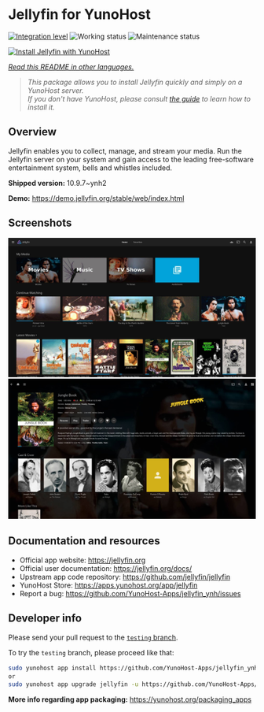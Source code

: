 <!--
N.B.: This README was automatically generated by <https://github.com/YunoHost/apps/tree/master/tools/readme_generator>
It shall NOT be edited by hand.
-->

# Jellyfin for YunoHost

[![Integration level](https://dash.yunohost.org/integration/jellyfin.svg)](https://ci-apps.yunohost.org/ci/apps/jellyfin/) ![Working status](https://ci-apps.yunohost.org/ci/badges/jellyfin.status.svg) ![Maintenance status](https://ci-apps.yunohost.org/ci/badges/jellyfin.maintain.svg)

[![Install Jellyfin with YunoHost](https://install-app.yunohost.org/install-with-yunohost.svg)](https://install-app.yunohost.org/?app=jellyfin)

*[Read this README in other languages.](./ALL_README.md)*

> *This package allows you to install Jellyfin quickly and simply on a YunoHost server.*  
> *If you don't have YunoHost, please consult [the guide](https://yunohost.org/install) to learn how to install it.*

## Overview

Jellyfin enables you to collect, manage, and stream your media. Run the Jellyfin server on your system and gain access to the leading free-software entertainment system, bells and whistles included.


**Shipped version:** 10.9.7~ynh2

**Demo:** <https://demo.jellyfin.org/stable/web/index.html>

## Screenshots

![Screenshot of Jellyfin](./doc/screenshots/jellyfin-1.jpg)
![Screenshot of Jellyfin](./doc/screenshots/jellyfin-2.jpg)

## Documentation and resources

- Official app website: <https://jellyfin.org>
- Official user documentation: <https://jellyfin.org/docs/>
- Upstream app code repository: <https://github.com/jellyfin/jellyfin>
- YunoHost Store: <https://apps.yunohost.org/app/jellyfin>
- Report a bug: <https://github.com/YunoHost-Apps/jellyfin_ynh/issues>

## Developer info

Please send your pull request to the [`testing` branch](https://github.com/YunoHost-Apps/jellyfin_ynh/tree/testing).

To try the `testing` branch, please proceed like that:

```bash
sudo yunohost app install https://github.com/YunoHost-Apps/jellyfin_ynh/tree/testing --debug
or
sudo yunohost app upgrade jellyfin -u https://github.com/YunoHost-Apps/jellyfin_ynh/tree/testing --debug
```

**More info regarding app packaging:** <https://yunohost.org/packaging_apps>

